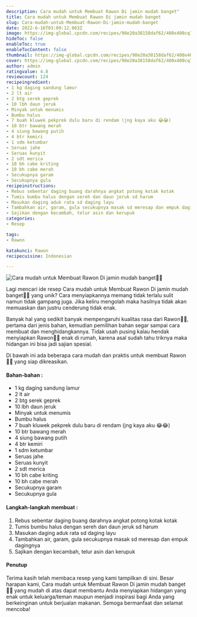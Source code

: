 ```yaml
---
description: Cara mudah untuk Membuat Rawon Di jamin mudah banget"
title: Cara mudah untuk Membuat Rawon Di jamin mudah banget
slug: Cara-mudah-untuk-Membuat-Rawon-Di-jamin-mudah-banget
date: 2022-6-16T03:09:12.063Z
image: https://img-global.cpcdn.com/recipes/98e20a38158daf62/400x400cq70/photo.jpg
hideToc: false
enableToc: true
enableTocContent: false
thumbnail: https://img-global.cpcdn.com/recipes/98e20a38158daf62/400x400cq70/photo.jpg
cover: https://img-global.cpcdn.com/recipes/98e20a38158daf62/400x400cq70/photo.jpg
author: admin
ratingvalue: 4.8
reviewcount: 124
recipeingredient:
- 1 kg daging sandung lamur
- 2 lt air
- 2 btg serek geprek
- 10 lbh daun jeruk
- Minyak untuk menumis
- Bumbu halus
- 7 buah kluwek pekprek dulu baru di rendam (jng kaya aku 😂😂)
- 10 btr bawang merah
- 4 siung bawang putih
- 4 btr kemiri
- 1 sdm ketumbar
- Seruas jahe
- Seruas kunyit
- 2 sdt merica
- 10 bh cabe kriting
- 10 bh cabe merah
- Secukupnya garam
- Secukupnya gula
recipeinstructions:
- Rebus sebentar daging buang darahnya angkat potong kotak kotak
- Tumis bumbu halus dengan sereh dan daun jeruk sd harum
- Masukan daging aduk rata sd daging layu
- Tambahkan air, garam, gula secukupnya masak sd meresap dan empuk dagingnya
- Sajikan dengan kecambah, telur asin dan kerupuk
categories:
- Resep

tags:
- Rawon

katakunci: Rawon
recipecuisine: Indonesian

---
```


![Cara mudah untuk Membuat Rawon Di jamin mudah banget👩‍🍳](https://img-global.cpcdn.com/recipes/98e20a38158daf62/400x400cq70/photo.jpg)

Lagi mencari ide resep Cara mudah untuk Membuat Rawon Di jamin mudah banget👩‍🍳 yang unik? Cara menyiapkannya memang tidak terlalu sulit namun tidak gampang juga. Jika keliru mengolah maka hasilnya tidak akan memuaskan dan justru cenderung tidak enak.

Banyak hal yang sedikit banyak mempengaruhi kualitas rasa dari Rawon👩‍🍳, pertama dari jenis bahan, kemudian pemilihan bahan segar sampai cara membuat dan menghidangkannya. Tidak usah pusing kalau hendak menyiapkan Rawon👩‍🍳 enak di rumah, karena asal sudah tahu triknya maka hidangan ini bisa jadi sajian spesial.

Di bawah ini ada beberapa cara mudah dan praktis untuk membuat Rawon👩‍🍳 yang siap dikreasikan.

<!--inarticleads1-->

#### Bahan-bahan :

- 1 kg daging sandung lamur
- 2 lt air
- 2 btg serek geprek
- 10 lbh daun jeruk
- Minyak untuk menumis
- Bumbu halus
- 7 buah kluwek pekprek dulu baru di rendam (jng kaya aku 😂😂)
- 10 btr bawang merah
- 4 siung bawang putih
- 4 btr kemiri
- 1 sdm ketumbar
- Seruas jahe
- Seruas kunyit
- 2 sdt merica
- 10 bh cabe kriting
- 10 bh cabe merah
- Secukupnya garam
- Secukupnya gula

<!--inarticleads2-->

#### Langkah-langkah membuat :

1. Rebus sebentar daging buang darahnya angkat potong kotak kotak
1. Tumis bumbu halus dengan sereh dan daun jeruk sd harum
1. Masukan daging aduk rata sd daging layu
1. Tambahkan air, garam, gula secukupnya masak sd meresap dan empuk dagingnya
1. Sajikan dengan kecambah, telur asin dan kerupuk

#### Penutup

Terima kasih telah membaca resep yang kami tampilkan di sini. Besar harapan kami, Cara mudah untuk Membuat Rawon Di jamin mudah banget👩‍🍳 yang mudah di atas dapat membantu Anda menyiapkan hidangan yang enak untuk keluarga/teman maupun menjadi inspirasi bagi Anda yang berkeinginan untuk berjualan makanan. Semoga bermanfaat dan selamat mencoba!